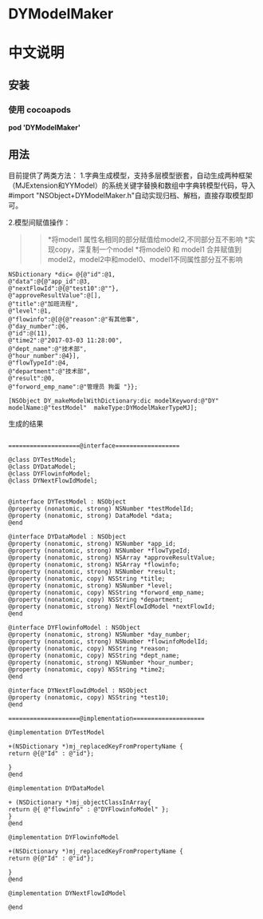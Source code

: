 # DYModelMaker


# 中文说明

## 安装

### 使用 cocoapods

**pod 'DYModelMaker'**    


## 用法

目前提供了两类方法：
1.字典生成模型，支持多层模型嵌套，自动生成两种框架（MJExtension和YYModel）的系统关键字替换和数组中字典转模型代码，导入#import "NSObject+DYModelMaker.h"自动实现归档、解档，直接存取模型即可。

2.模型间赋值操作：
>>*将model1 属性名相同的部分赋值给model2,不同部分互不影响
>>*实现copy，深复制一个model
>>*将model0 和 model1 合并赋值到model2，model2中和model0、model1不同属性部分互不影响

<pre><code>NSDictionary *dic= @{@"id":@1,
@"data":@{@"app_id":@3,
@"nextFlowId":@{@"test10":@""},
@"approveResultValue":@[],
@"title":@"加班流程",
@"level":@1,
@"flowinfo":@[@{@"reason":@"有其他事",
@"day_number":@6,
@"id":@(11),
@"time2":@"2017-03-03 11:28:00",
@"dept_name":@"技术部",
@"hour_number":@4}],
@"flowTypeId":@4,
@"department":@"技术部",
@"result":@0,
@"forword_emp_name":@"管理员 狗蛋 "}};

[NSObject DY_makeModelWithDictionary:dic modelKeyword:@"DY" modelName:@"testModel"  makeType:DYModelMakerTypeMJ];
</code></pre>

生成的结果

<pre><code> 
====================@interface==================

@class DYTestModel;
@class DYDataModel;
@class DYFlowinfoModel;
@class DYNextFlowIdModel;


@interface DYTestModel : NSObject
@property (nonatomic, strong) NSNumber *testModelId;
@property (nonatomic, strong) DataModel *data;
@end

@interface DYDataModel : NSObject
@property (nonatomic, strong) NSNumber *app_id;
@property (nonatomic, strong) NSNumber *flowTypeId;
@property (nonatomic, strong) NSArray *approveResultValue;
@property (nonatomic, strong) NSArray *flowinfo;
@property (nonatomic, strong) NSNumber *result;
@property (nonatomic, copy) NSString *title;
@property (nonatomic, strong) NSNumber *level;
@property (nonatomic, copy) NSString *forword_emp_name;
@property (nonatomic, copy) NSString *department;
@property (nonatomic, strong) NextFlowIdModel *nextFlowId;
@end

@interface DYFlowinfoModel : NSObject
@property (nonatomic, strong) NSNumber *day_number;
@property (nonatomic, strong) NSNumber *flowinfoModelId;
@property (nonatomic, copy) NSString *reason;
@property (nonatomic, copy) NSString *dept_name;
@property (nonatomic, strong) NSNumber *hour_number;
@property (nonatomic, copy) NSString *time2;
@end

@interface DYNextFlowIdModel : NSObject
@property (nonatomic, copy) NSString *test10;
@end

====================@implementation====================

@implementation DYTestModel

+(NSDictionary *)mj_replacedKeyFromPropertyName {
return @{@"Id" : @"id"};

}
@end

@implementation DYDataModel

+ (NSDictionary *)mj_objectClassInArray{
return @{ @"flowinfo" : @"DYFlowinfoModel" }; 
}
@end

@implementation DYFlowinfoModel

+(NSDictionary *)mj_replacedKeyFromPropertyName {
return @{@"Id" : @"id"};

}
@end

@implementation DYNextFlowIdModel

@end


</code></pre>


